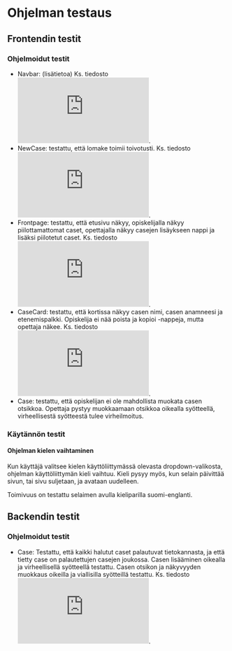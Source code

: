 # Ohjelman testaus

## Frontendin testit

### Ohjelmoidut testit

- Navbar: (lisätietoa) Ks. tiedosto ![Navbar.test.js](https://github.com/taudinpurkauspeli/taudinpurkauspeli2021/blob/teacherListTest/taudinpurkauspeli/frontend/src/tests/Navbar.test.js).
- NewCase: testattu, että lomake toimii toivotusti. Ks. tiedosto ![NewCase.test.js](https://github.com/taudinpurkauspeli/taudinpurkauspeli2021/blob/teacherListTest/taudinpurkauspeli/frontend/src/tests/NewCase.test.js).
- Frontpage: testattu, että etusivu näkyy, opiskelijalla näkyy piilottamattomat caset, opettajalla näkyy casejen lisäykseen nappi ja lisäksi piilotetut caset. Ks. tiedosto ![Frontpage.test.js](https://github.com/taudinpurkauspeli/taudinpurkauspeli2021/blob/teacherListTest/taudinpurkauspeli/frontend/src/tests/Frontpage.test.js).
- CaseCard: testattu, että kortissa näkyy casen nimi, casen anamneesi ja etenemispalkki. Opiskelija ei nää poista ja kopioi -nappeja, mutta opettaja näkee. Ks. tiedosto ![CaseCard.test.js](https://github.com/taudinpurkauspeli/taudinpurkauspeli2021/blob/teacherListTest/taudinpurkauspeli/frontend/src/tests/CaseCard.test.js).
- Case: testattu, että opiskelijan ei ole mahdollista muokata casen otsikkoa. Opettaja pystyy muokkaamaan otsikkoa oikealla syötteellä, virheellisestä syötteestä tulee virheilmoitus.

### Käytännön testit

#### Ohjelman kielen vaihtaminen

Kun käyttäjä valitsee kielen käyttöliittymässä olevasta dropdown-valikosta, ohjelman käyttöliittymän kieli vaihtuu. Kieli pysyy myös, kun selain päivittää sivun, tai sivu suljetaan, ja avataan uudelleen.

Toimivuus on testattu selaimen avulla kieliparilla suomi-englanti.



## Backendin testit

### Ohjelmoidut testit

- Case: Testattu, että kaikki halutut caset palautuvat tietokannasta, ja että tietty case on palautettujen casejen joukossa. Casen lisääminen oikealla ja virheellisellä syötteellä testattu. Casen otsikon ja näkyvyyden muokkaus oikeilla ja viallisilla syötteillä testattu. Ks. tiedosto ![case_api.test.js](https://github.com/taudinpurkauspeli/taudinpurkauspeli2021/blob/teacherListTest/taudinpurkauspeli/backend/tests/case_api.test.js).
